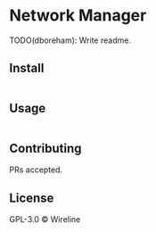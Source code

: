 # Network Manager

TODO(dboreham): Write readme.

## Install

```
```

## Usage

```
```

## Contributing

PRs accepted.

## License

GPL-3.0 © Wireline

